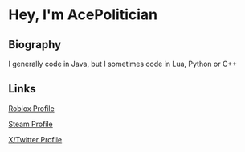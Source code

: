 # Hey, I'm AcePolitician

## Biography
I generally code in Java, but I sometimes code in Lua, Python or C++

## Links
[Roblox Profile](https://www.roblox.com/users/1931986514/profile)

[Steam Profile](https://steamcommunity.com/id/AcePolitician/)

[X/Twitter Profile](https://x.com/AcePolitician)
